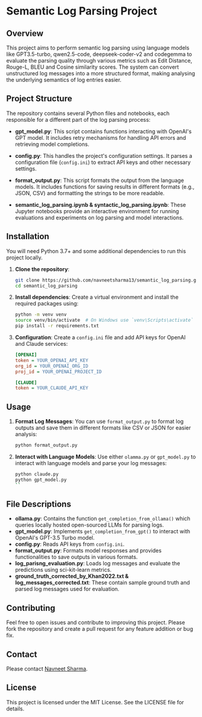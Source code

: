 # Semantic Log Parsing Project

## Overview
This project aims to perform semantic log parsing using language models like GPT3.5-turbo, qwen2.5-code, deepseek-coder-v2 and codegemma to evaluate the parsing quality through various metrics such as Edit Distance, Rouge-L, BLEU and Cosine similarity scores. The system can convert unstructured log messages into a more structured format, making analysing the underlying semantics of log entries easier.

## Project Structure
The repository contains several Python files and notebooks, each responsible for a different part of the log parsing process:

- **gpt_model.py**:  This script contains functions interacting with OpenAI's GPT model. It includes retry mechanisms for handling API errors and retrieving model completions.

- **config.py**: This handles the project's configuration settings. It parses a configuration file (`config.ini`) to extract API keys and other necessary settings.

- **format_output.py**: This script formats the output from the language models. It includes functions for saving results in different formats (e.g., JSON, CSV) and formatting the strings to be more readable.

- **semantic_log_parsing.ipynb & syntactic_log_parsing.ipynb**: These Jupyter notebooks provide an interactive environment for running evaluations and experiments on log parsing and model interactions.

## Installation
You will need Python 3.7+ and some additional dependencies to run this project locally.

1. **Clone the repository**:
   ```sh
   git clone https://github.com/navneetsharma13/semantic_log_parsing.git
   cd semantic_log_parsing
   ```

2. **Install dependencies**:
   Create a virtual environment and install the required packages using:
   ```sh
   python -m venv venv
   source venv/bin/activate  # On Windows use `venv\Scripts\activate`
   pip install -r requirements.txt
   ```

3. **Configuration**:
   Create a `config.ini` file and add API keys for OpenAI and Claude services:
   ```ini
   [OPENAI]
   token = YOUR_OPENAI_API_KEY
   org_id = YOUR_OPENAI_ORG_ID
   proj_id = YOUR_OPENAI_PROJECT_ID

   [CLAUDE]
   token = YOUR_CLAUDE_API_KEY
   ```

## Usage
1. **Format Log Messages**:
   You can use `format_output.py` to format log outputs and save them in different formats like CSV or JSON for easier analysis:
   ```sh
   python format_output.py
   ```

2. **Interact with Language Models**:
   Use either `olamma.py` or `gpt_model.py` to interact with language models and parse your log messages:
   ```sh
   python claude.py
   python gpt_model.py
   ``

## File Descriptions
- **ollama.py**: Contains the function `get_completion_from_ollama()` which queries locally hosted open-sourced LLMs for parsing logs.
- **gpt_model.py**: Implements `get_completion_from_gpt()` to interact with OpenAI's GPT-3.5 Turbo model.
- **config.py**: Reads API keys from `config.ini`.
- **format_output.py**: Formats model responses and provides functionalities to save outputs in various formats.
- **log_parisng_evaluation.py**: Loads log messages and evaluate the predictions using sci-kit-learn metrics.
- **ground_truth_corrected_by_Khan2022.txt & log_messages_corrected.txt**: These contain sample ground truth and parsed log messages used for evaluation.

## Contributing
Feel free to open issues and contribute to improving this project. Please fork the repository and create a pull request for any feature addition or bug fix.

## Contact
Please contact [Navneet Sharma](mailto:sharma.navneet092@gmail.com).

## License
This project is licensed under the MIT License. See the LICENSE file for details.

